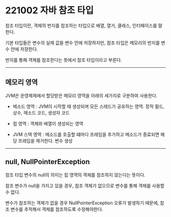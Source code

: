 # 221002 자바 참조 타입
참조 타입이란, 객체의 번지를 참조하는 타입으로 배열, 열거, 클래스, 인터페이스를 말한다.

기본 타입들은 변수의 실제 값을 변수 안에 저장하지만, 참조 타입은 메모리의 번지를 변수 안에 저장한다.

번지를 통해 객체를 참조한다는 뜻에서 참조 타입이라고 부른다.

---

## 메모리 영역
JVM은 운영체제에서 할당받은 메모리 영역을 아래의 세가지로 구분하여 사용한다.

- 메소드 영역 : JVM이 시작할 때 생성되며 모든 스레드가 공유하는 영역. 정적 필드, 상수, 메소드 코드, 생성자 코드


- 힙 영역 : 객체와 배열이 생성되는 영역


- JVM 스택 영역 : 메소드를 호출할 떄마다 프레임을 추가하고 메소드가 종료되면 해당 프레임을 제거한다. 변수 생성
---

## null, NullPointerException

참조 타입 변수의 null의 의미는 힙 영역의 객체를 참조하지 않는다는 뜻이다.

참조 변수가 null을 가지고 있을 경우, 참조 객체가 없으므로 변수를 통해 객체를 사용할 수 없다.

변수가 참조하는 객체가 없을 경우 NullPointerException 오류가 발생하기 때문에, 참조 변수를 추적해서 객체를 참조하도록 수정해야한다.

